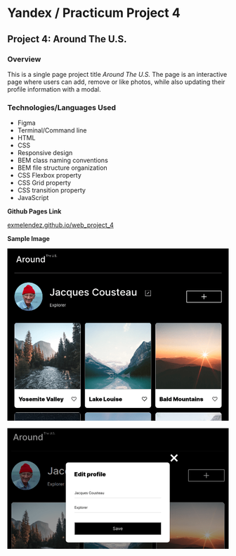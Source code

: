 # Yandex / Practicum Project 4
## Project 4: Around The U.S.

### **Overview**

This is a single page project title *Around The U.S.* The page is an interactive page where users can add, remove or like photos, while also updating their profile information with a modal.

### Technologies/Languages Used
* Figma
* Terminal/Command line
* HTML
* CSS
* Responsive design
* BEM class naming conventions
* BEM file structure organization
* CSS Flexbox property
* CSS Grid property 
* CSS transition property
* JavaScript

**Github Pages Link**

[exmelendez.github.io/web_project_4](https://exmelendez.github.io/web_project_4/)

**Sample Image**

![Screen shot of page](./images/sample_final-min.png)

![Screen shot of modal](./images/sample_modal-min.png)
